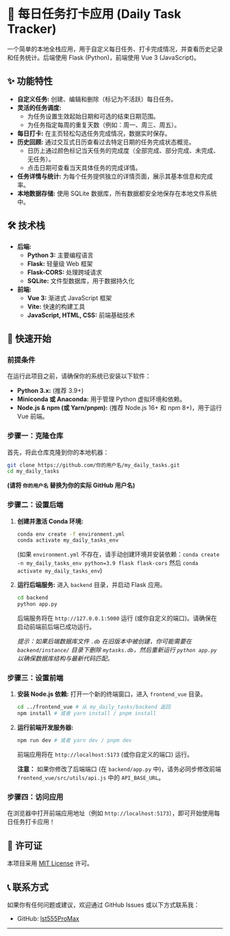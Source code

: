 # 📝 每日任务打卡应用 (Daily Task Tracker)

一个简单的本地全栈应用，用于自定义每日任务、打卡完成情况，并查看历史记录和任务统计。后端使用 Flask (Python)，前端使用 Vue 3 (JavaScript)。

## ✨ 功能特性

*   **自定义任务:** 创建、编辑和删除（标记为不活跃）每日任务。
*   **灵活的任务调度:**
    *   为任务设置生效起始日期和可选的结束日期范围。
    *   为任务指定每周的重复天数（例如：周一、周三、周五）。
*   **每日打卡:** 在主页轻松勾选任务完成情况，数据实时保存。
*   **历史回顾:** 通过交互式日历查看过去特定日期的任务完成状态概览。
    *   日历上通过颜色标记当天任务的完成度（全部完成、部分完成、未完成、无任务）。
    *   点击日期可查看当天具体任务的完成详情。
*   **任务详情与统计:** 为每个任务提供独立的详情页面，展示其基本信息和完成率。
*   **本地数据存储:** 使用 SQLite 数据库，所有数据都安全地保存在本地文件系统中。

## 🛠️ 技术栈

*   **后端:**
    *   **Python 3:** 主要编程语言
    *   **Flask:** 轻量级 Web 框架
    *   **Flask-CORS:** 处理跨域请求
    *   **SQLite:** 文件型数据库，用于数据持久化
*   **前端:**
    *   **Vue 3:** 渐进式 JavaScript 框架
    *   **Vite:** 快速的构建工具
    *   **JavaScript, HTML, CSS:** 前端基础技术

## 🚀 快速开始

### 前提条件

在运行此项目之前，请确保你的系统已安装以下软件：

*   **Python 3.x:** (推荐 3.9+)
*   **Miniconda 或 Anaconda:** 用于管理 Python 虚拟环境和依赖。
*   **Node.js & npm (或 Yarn/pnpm):** (推荐 Node.js 16+ 和 npm 8+)，用于运行 Vue 前端。

### 步骤一：克隆仓库

首先，将此仓库克隆到你的本地机器：

```bash
git clone https://github.com/你的用户名/my_daily_tasks.git
cd my_daily_tasks
```
**(请将 `你的用户名` 替换为你的实际 GitHub 用户名)**

### 步骤二：设置后端

1.  **创建并激活 Conda 环境:**
    ```bash
    conda env create -f environment.yml
    conda activate my_daily_tasks_env
    ```
    (如果 `environment.yml` 不存在，请手动创建环境并安装依赖：`conda create -n my_daily_tasks_env python=3.9 flask flask-cors` 然后 `conda activate my_daily_tasks_env`)

2.  **运行后端服务:**
    进入 `backend` 目录，并启动 Flask 应用。

    ```bash
    cd backend
    python app.py
    ```
    后端服务将在 `http://127.0.0.1:5000` 运行 (或你自定义的端口)。请确保在启动前端前后端已成功运行。

    *提示：如果后端数据库文件 `.db` 在旧版本中被创建，你可能需要在 `backend/instance/` 目录下删除 `mytasks.db`，然后重新运行 `python app.py` 以确保数据库结构与最新代码匹配。*

### 步骤三：设置前端

1.  **安装 Node.js 依赖:**
    打开一个新的终端窗口，进入 `frontend_vue` 目录。

    ```bash
    cd ../frontend_vue # 从 my_daily_tasks/backend 返回
    npm install # 或者 yarn install / pnpm install
    ```

2.  **运行前端开发服务器:**

    ```bash
    npm run dev # 或者 yarn dev / pnpm dev
    ```
    前端应用将在 `http://localhost:5173` (或你自定义的端口) 运行。

    **注意：** 如果你修改了后端端口 (在 `backend/app.py` 中)，请务必同步修改前端 `frontend_vue/src/utils/api.js` 中的 `API_BASE_URL`。

### 步骤四：访问应用

在浏览器中打开前端应用地址（例如 `http://localhost:5173`），即可开始使用每日任务打卡应用！

## 📄 许可证

本项目采用 [MIT License](LICENSE) 许可。

## 📞 联系方式

如果你有任何问题或建议，欢迎通过 GitHub Issues 或以下方式联系我：

*   GitHub: [lst555ProMax](https://github.com/你的GitHub用户名)

---